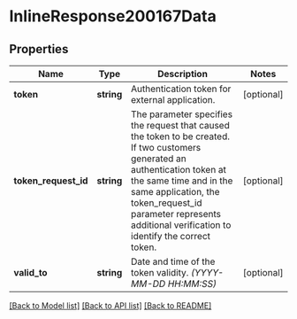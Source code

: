 # InlineResponse200167Data

## Properties
Name | Type | Description | Notes
------------ | ------------- | ------------- | -------------
**token** | **string** | Authentication token for external application. | [optional] 
**token_request_id** | **string** | The parameter specifies the request that caused the token to be created. If two customers generated an authentication token at the same time and in the same application, the token_request_id parameter represents additional verification to identify the correct token. | [optional] 
**valid_to** | **string** | Date and time of the token validity. *(YYYY-MM-DD HH:MM:SS)* | [optional] 

[[Back to Model list]](../../README.md#documentation-for-models) [[Back to API list]](../../README.md#documentation-for-api-endpoints) [[Back to README]](../../README.md)

